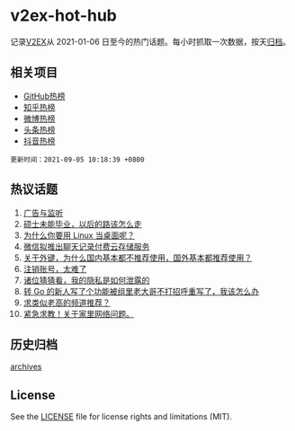 # v2ex-hot-hub

 记录[V2EX](https://www.v2ex.com/)从 2021-01-06 日至今的热门话题。每小时抓取一次数据，按天[归档](archives)。
 
 ## 相关项目

- [GitHub热榜](https://github.com/lonnyzhang423/github-hot-hub)
- [知乎热榜](https://github.com/lonnyzhang423/zhihu-hot-hub)
- [微博热榜](https://github.com/lonnyzhang423/weibo-hot-hub)
- [头条热榜](https://github.com/lonnyzhang423/toutiao-hot-hub)
- [抖音热榜](https://github.com/lonnyzhang423/douyin-hot-hub)


 `更新时间：2021-09-05 10:18:39 +0800`

## 热议话题

1. [广告与监听](https://www.v2ex.com/t/799831)
1. [硕士未能毕业，以后的路该怎么走](https://www.v2ex.com/t/799819)
1. [为什么你要用 Linux 当桌面呢？](https://www.v2ex.com/t/799886)
1. [微信拟推出聊天记录付费云存储服务](https://www.v2ex.com/t/799839)
1. [关于外键，为什么国内基本都不推荐使用，国外基本都推荐使用？](https://www.v2ex.com/t/799876)
1. [注销账号，太难了](https://www.v2ex.com/t/799827)
1. [诸位猜猜看，我的隐私是如何泄露的](https://www.v2ex.com/t/799868)
1. [转 Go 的新人写了个功能被组里老大哥不打招呼重写了，我该怎么办](https://www.v2ex.com/t/799838)
1. [求类似老高的频道推荐？](https://www.v2ex.com/t/799857)
1. [紧急求教！关于家里网络问题。](https://www.v2ex.com/t/799805)

## 历史归档

[archives](archives)

## License

See the [LICENSE](LICENSE) file for license rights and limitations (MIT).
